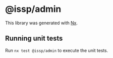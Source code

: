 # @issp/admin

This library was generated with [Nx](https://nx.dev).

## Running unit tests

Run `nx test @issp/admin` to execute the unit tests.
